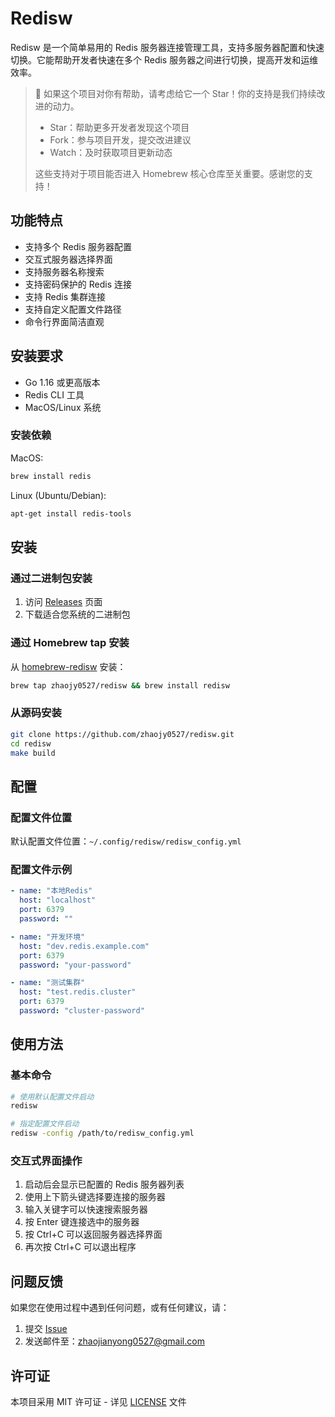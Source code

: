 # Redisw

Redisw 是一个简单易用的 Redis 服务器连接管理工具，支持多服务器配置和快速切换。它能帮助开发者快速在多个 Redis 服务器之间进行切换，提高开发和运维效率。

> 🌟 如果这个项目对你有帮助，请考虑给它一个 Star！你的支持是我们持续改进的动力。
> 
> - Star：帮助更多开发者发现这个项目
> - Fork：参与项目开发，提交改进建议
> - Watch：及时获取项目更新动态
>
> 这些支持对于项目能否进入 Homebrew 核心仓库至关重要。感谢您的支持！

## 功能特点

- 支持多个 Redis 服务器配置
- 交互式服务器选择界面
- 支持服务器名称搜索
- 支持密码保护的 Redis 连接
- 支持 Redis 集群连接
- 支持自定义配置文件路径
- 命令行界面简洁直观

## 安装要求

- Go 1.16 或更高版本
- Redis CLI 工具
- MacOS/Linux 系统

### 安装依赖

MacOS:
```bash
brew install redis
```

Linux (Ubuntu/Debian):
```bash
apt-get install redis-tools
```

## 安装

### 通过二进制包安装

1. 访问 [Releases](https://github.com/zhaojy0527/redisw/releases) 页面
2. 下载适合您系统的二进制包

### 通过 Homebrew tap 安装

从 [homebrew-redisw](https://github.com/zhaojy0527/homebrew-redisw) 安装：

```bash
brew tap zhaojy0527/redisw && brew install redisw
```

### 从源码安装

```bash
git clone https://github.com/zhaojy0527/redisw.git
cd redisw
make build
```

## 配置

### 配置文件位置
默认配置文件位置：`~/.config/redisw/redisw_config.yml`

### 配置文件示例

```yaml
- name: "本地Redis"
  host: "localhost"
  port: 6379
  password: ""

- name: "开发环境"
  host: "dev.redis.example.com"
  port: 6379
  password: "your-password"

- name: "测试集群"
  host: "test.redis.cluster"
  port: 6379
  password: "cluster-password"
```

## 使用方法

### 基本命令

```bash
# 使用默认配置文件启动
redisw

# 指定配置文件启动
redisw -config /path/to/redisw_config.yml
```

### 交互式界面操作

1. 启动后会显示已配置的 Redis 服务器列表
2. 使用上下箭头键选择要连接的服务器
3. 输入关键字可以快速搜索服务器
4. 按 Enter 键连接选中的服务器
5. 按 Ctrl+C 可以返回服务器选择界面
6. 再次按 Ctrl+C 可以退出程序

## 问题反馈

如果您在使用过程中遇到任何问题，或有任何建议，请：

1. 提交 [Issue](https://github.com/zhaojy0527/redisw/issues)
2. 发送邮件至：zhaojianyong0527@gmail.com

## 许可证

本项目采用 MIT 许可证 - 详见 [LICENSE](LICENSE) 文件